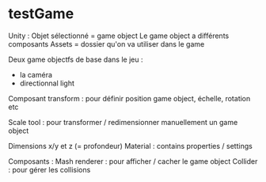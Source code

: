 # testGame

Unity :
Objet sélectionné = game object
Le game object a différents composants
Assets = dossier qu'on va utiliser dans le game

Deux game objectfs de base dans le jeu :
- la caméra
- directionnal light

Composant transform : pour définir position game object, échelle, rotation etc

Scale tool : pour transformer / redimensionner manuellement un game object

Dimensions x/y et z (= profondeur)
Material : contains properties / settings

Composants :
Mash renderer : pour afficher / cacher le game object
Collider : pour gérer les collisions